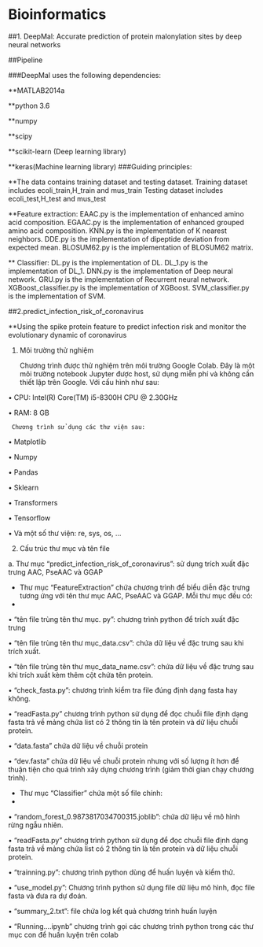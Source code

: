 # Bioinformatics
##1. DeepMal: Accurate prediction of protein malonylation sites by deep neural networks

##Pipeline

###DeepMal uses the following dependencies:

**MATLAB2014a

**python 3.6

**numpy

**scipy

**scikit-learn (Deep learning library)

**keras(Machine learning library)
###Guiding principles:

**The data contains training dataset and testing dataset. Training dataset includes ecoli_train,H_train and mus_train Testing dataset includes ecoli_test,H_test and mus_test

**Feature extraction: EAAC.py is the implementation of enhanced amino acid composition. EGAAC.py is the implementation of enhanced grouped amino acid composition. KNN.py is the implementation of K nearest neighbors. DDE.py is the implementation of dipeptide deviation from expected mean. BLOSUM62.py is the implementation of BLOSUM62 matrix.

** Classifier: DL.py is the implementation of DL. DL_1.py is the implementation of DL_1. DNN.py is the implementation of Deep neural network. GRU.py is the implementation of Recurrent neural network. XGBoost_classifier.py is the implementation of XGBoost. SVM_classifier.py is the implementation of SVM.

##2.predict_infection_risk_of_coronavirus

**Using the spike protein feature to predict infection risk and monitor the evolutionary dynamic of coronavirus
1.	Môi trường thử nghiệm

     Chương trình được thử nghiệm trên môi trường Google Colab. Đây là một môi trường notebook Jupyter được host, sử dụng miễn phí và không cần thiết lập trên Google. Với cấu hình như sau:
     
•	CPU: Intel(R) Core(TM) i5-8300H CPU @ 2.30GHz 

•	RAM: 8 GB

     Chương trình sử dụng các thư viện sau:
     
•	Matplotlib

•	Numpy

•	Pandas

•	Sklearn

•	Transformers

•	Tensorflow

•	Và một số thư viện: re, sys, os, …

2.	Cấu trúc thư mục và tên file

a.	Thư mục “predict_infection_risk_of_coronavirus”: sử dụng trích xuất đặc trưng AAC, PseAAC và GGAP

-	Thư mục “FeatureExtraction” chứa chương trình để biểu diễn đặc trưng tương ứng với tên thư mục AAC, PseAAC và GGAP. Mỗi thư mục đều có:
-	
•	“tên file trùng tên thư mục. py”: chương trình python để trích xuất đặc trưng

•	“tên file trùng tên thư mục_data.csv”: chứa dữ liệu về đặc trưng sau khi trích xuất.

•	“tên file trùng tên thư mục_data_name.csv”: chứa dữ liệu về đặc trưng sau khi trích xuất kèm thêm cột chứa tên protein.

•	“check_fasta.py”: chương trình kiểm tra file đúng định dạng fasta hay không.

•	“readFasta.py” chương trình python sử dụng để đọc chuỗi file định dạng fasta trả về mảng chứa list có 2 thông tin là tên protein và dữ liệu chuỗi protein.

•	“data.fasta” chứa dữ liệu về chuỗi protein

•	“dev.fasta” chứa dữ liệu về chuỗi protein nhưng với số lượng ít hơn để thuận tiện cho quá trình xây dựng chương trình (giảm thời gian chạy chương trình).

-	Thư mục “Classifier” chứa một số file chính:
-	
•	“random_forest_0.9873817034700315.joblib”: chứa dữ liệu về mô hình rừng ngẫu nhiên.

•	“readFasta.py” chương trình python sử dụng để đọc chuỗi file định dạng fasta trả về mảng chứa list có 2 thông tin là tên protein và dữ liệu chuỗi protein.

•	“trainning.py”: chương trình python dùng để huấn luyện và kiểm thử.

•	“use_model.py”: Chương trình python sử dụng file dữ liệu mô hình, đọc file fasta và đưa ra dự đoán.

•	“summary_2.txt”: file chứa log kết quả chương trình huấn luyện

•	“Running....ipynb” chương trình gọi các chương trình python trong các thư mục con để huấn luyện trên colab


